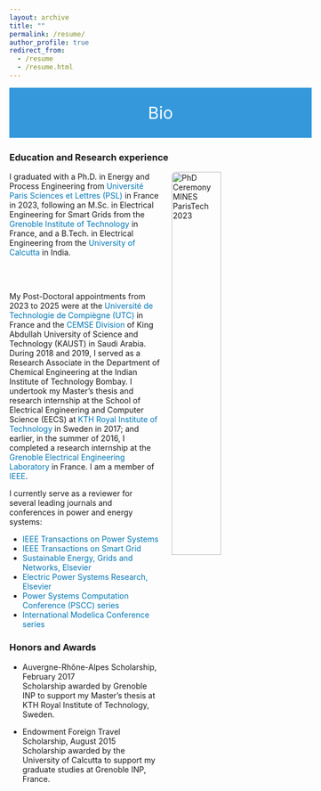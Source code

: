 ```yaml
---
layout: archive
title: ""
permalink: /resume/
author_profile: true
redirect_from:
  - /resume
  - /resume.html
---
```

<!-- Bio Header -->
<div style="display: flex; justify-content: center; align-items: center; background-color: #3498db; color: #fff; padding: 20px; width: 100%; height: 50px; font-size: 30px; margin-bottom: 25px;">
  <p style="margin: 0; color: #fff;">Bio</p>
</div>


<!-- Global style -->
<style>
  @media only screen and (max-width: 600px) {
    p {
      font-size: 20px;
    }
  }
</style>

<style>
a {
    color: #0077b6 !important;
    text-decoration: none; 
}
</style>

<!-- Bio Section with floated image and justified text -->
<h3>Education and Research experience</h3>

<p align="justify">
  <img src="/_pages/PSL_Ceremonie_Docteurs_2023_BM.jpeg" 
       alt="PhD Ceremony MINES ParisTech 2023" 
       style="float: right; margin-left: 21px; margin-bottom: 12px; width: 42%; max-width: 360px; border-radius: 8px;">
  
  I graduated with a Ph.D. in Energy and Process Engineering from 
  <a href="https://www.psl.eu/">Université Paris Sciences et Lettres (PSL)</a> in France in 2023, 
  following an M.Sc. in Electrical Engineering for Smart Grids from the 
  <a href="https://www.grenoble-inp.fr/">Grenoble Institute of Technology</a> in France, and a 
  B.Tech. in Electrical Engineering from the 
  <a href="https://www.caluniv.ac.in/">University of Calcutta</a> in India.

  <br><br>

  My Post-Doctoral appointments from 2023 to 2025 were at the <a href="https://www.utc.fr/">Université de Technologie de Compiègne (UTC)</a> in France and the <a href="https://cemse.kaust.edu.sa/">CEMSE Division</a> of King Abdullah University of Science and Technology (KAUST) in Saudi Arabia. During 2018 and 2019, I served as a Research Associate in the Department of Chemical Engineering at the Indian Institute of Technology Bombay. I undertook my Master’s thesis and research internship at the School of Electrical Engineering and Computer Science (EECS) at <a href="https://www.kth.se/en">KTH Royal Institute of Technology</a> in Sweden in 2017; and earlier, in the summer of 2016, I completed a research internship at the <a href="https://g2elab.grenoble-inp.fr/">Grenoble Electrical Engineering Laboratory</a> in France. I am a member of <a href="https://www.ieee.org/">IEEE</a>.
</p>


I currently serve as a reviewer for several leading journals and conferences in power and energy systems:

- <a href="https://ieeexplore.ieee.org/xpl/RecentIssue.jsp?punumber=59">IEEE Transactions on Power Systems</a>
- <a href="https://ieeexplore.ieee.org/xpl/RecentIssue.jsp?punumber=5165411">IEEE Transactions on Smart Grid </a>
- <a href="https://www.sciencedirect.com/journal/sustainable-energy-grids-and-networks">Sustainable Energy, Grids and Networks, Elsevier</a>  
- <a href="https://www.journals.elsevier.com/electric-power-systems-research">Electric Power Systems Research, Elsevier</a>  
- <a href="https://pscc-central.epfl.ch/">Power Systems Computation Conference (PSCC) series</a>
- <a href="https://modelica.org/events/">International Modelica Conference series</a>

<h3>Honors and Awards</h3>

- Auvergne-Rhône-Alpes Scholarship, February 2017  
  Scholarship awarded by Grenoble INP to support my Master’s thesis at KTH Royal Institute of Technology, Sweden.

- Endowment Foreign Travel Scholarship, August 2015  
  Scholarship awarded by the University of Calcutta to support my graduate studies at Grenoble INP, France.
